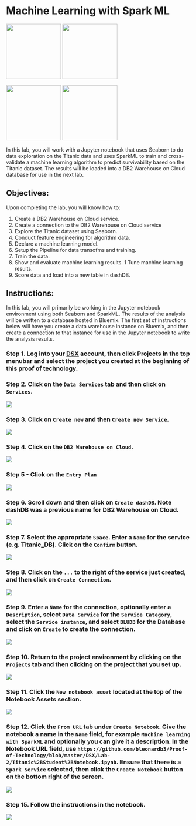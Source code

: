 # Machine Learning with Spark ML

[<img src="https://raw.githubusercontent.com/bleonardb3/Proof-of-Technology/master/DSX/images/DSX.png" height="150"/>](http://datascience.ibm.com/) [<img src="https://raw.githubusercontent.com/bleonardb3/Proof-of-Technology/master/DSX/images/dashdb-logo.png" height="150"/>](https://www.ibm.com/analytics/us/en/technology/cloud-data-services/dashdb/)

[<img src="https://raw.githubusercontent.com/bleonardb3/Proof-of-Technology/master/DSX/images/jupyter.png" height="150"/>](http://jupyter.org/index.html) [<img src="https://raw.githubusercontent.com/bleonardb3/Proof-of-Technology/master/DSX/images/spark.png" height="150"/>](http://spark.apache.org/)

In this lab, you will work with a Jupyter notebook that uses Seaborn to do data exploration on the Titanic data and uses SparkML to train and cross-validate a machine learning algorithm to predict survivability based on the Titanic dataset. The results will be loaded into a DB2 Warehouse on Cloud database for use in the next lab.  

## Objectives:
Upon completing the lab, you will know how to:


1. Create a DB2 Warehouse on Cloud service.
1. Create a connection to the DB2 Warehouse on Cloud service
1. Explore the Titanic dataset using Seaborn.
1. Conduct feature engineering for algorithm data.
1. Declare a machine learning model.
1. Setup the Pipeline for data transofms and training.
1. Train the data.
1. Show and evaluate machine learning results.
1  Tune machine learning results.
1. Score data and load  into a new table in dashDB.

## Instructions:
In this lab, you will primarily be working in the Jupyter notebook environment using both Seaborn and SparkML. The results of the analysis will be written to a database hosted in Bluemix. The first set of instructions below will have you create a data warehouse instance on Bluemix, and then create a connection to that instance for use in the Jupyter notebook to write the analysis results. 

### Step 1.  Log into your [DSX](http://datascience.ibm.com/) account, then click Projects in the top menubar and select the project you created at the beginning of this proof of technology.


### Step 2. Click on the `Data Services` tab and then click on `Services`. 
<img src="https://raw.githubusercontent.com/bleonardb3/Proof-of-Technology/master/DSX/Lab-2/Images/Data Services.png"/>


### Step 3. Click on `Create new` and then `Create new Service`. 
<img src="https://raw.githubusercontent.com/bleonardb3/Proof-of-Technology/master/DSX/Lab-2/Images/Create New Service.png"/>


### Step 4. Click on the `DB2 Warehouse on Cloud`.
<img src="https://raw.githubusercontent.com/bleonardb3/Proof-of-Technology/master/DSX/Lab-2/Images/DB2 Warehouse on Cloud.png"/>


### Step 5 - Click on the `Entry Plan`
<img src="https://raw.githubusercontent.com/bleonardb3/Proof-of-Technology/master/DSX/Lab-2/Images/Select Entry Level.png"/>


### Step 6.  Scroll down and then click on `Create dashDB`. Note dashDB was a previous name for DB2 Warehouse on Cloud. 
<img src="https://raw.githubusercontent.com/bleonardb3/Proof-of-Technology/master/DSX/Lab-2/Images/Press Create dashDB.png"/>


### Step 7.  Select the appropriate `Space`. Enter a `Name` for the service (e.g. Titanic_DB). Click on the `Confirm` button.  
<img src="https://raw.githubusercontent.com/bleonardb3/Proof-of-Technology/master/DSX/Lab-2/Images/Confirm Creation.png"/>


### Step 8.  Click on the `...` to the right of the service just created, and then click on `Create Connection`. 
<img src="https://raw.githubusercontent.com/bleonardb3/Proof-of-Technology/master/DSX/Lab-2/Images/Create Connection.png"/>


### Step 9. Enter a `Name` for the connection, optionally enter a `Description`, select `Data Service` for the `Service Category`, select the `Service instance`, and select `BLUDB` for the Database and click on `Create` to create the connection. 
<img src="https://raw.githubusercontent.com/bleonardb3/Proof-of-Technology/master/DSX/Lab-2/Images/Create Connection.png"/>

### Step 10. Return to the project environment by clicking on the `Projects` tab and then clicking on the project that you set up. 
<img src="https://raw.githubusercontent.com/bleonardb3/Proof-of-Technology/master/DSX/Lab-2/Images/Projects Tab.png"/>

### Step 11.  Click the `New notebook asset` located at the top of the Notebook Assets section. 
<img src="https://raw.githubusercontent.com/bleonardb3/Proof-of-Technology/master/DSX/Lab-2/images/New Notebook.png">

### Step 12.  Click the `From URL` tab under `Create Notebook`. Give the notebook a name in the `Name` field, for example `Machine learning with SparkML` and optionally you can give it a description. In the Notebook URL field, use `https://github.com/bleonardb3/Proof-of-Technology/blob/master/DSX/Lab-2/Titanic%2BStudent%2BNotebook.ipynb`. Ensure that there is a `Spark Service` selected, then click the `Create Notebook` button on the bottom right of the screen.
<img src="https://raw.githubusercontent.com/bleonardb3/Proof-of-Technology/master/DSX/Lab-2/images/Enter Notebook Data.png">

### Step 15.  Follow the instructions in the notebook.
<img src="https://raw.githubusercontent.com/bleonardb3/Proof-of-Technology/master/DSX/Lab-2/images/Notebook Display.png"/>
